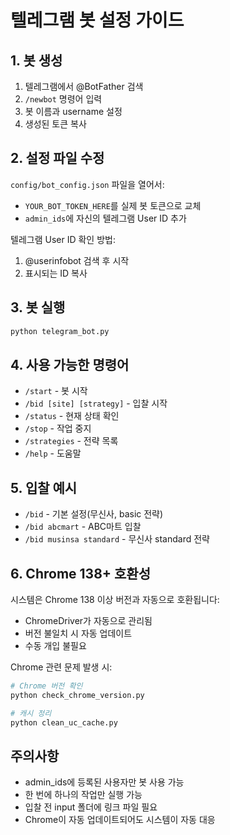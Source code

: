 # 텔레그램 봇 설정 가이드

## 1. 봇 생성
1. 텔레그램에서 @BotFather 검색
2. `/newbot` 명령어 입력
3. 봇 이름과 username 설정
4. 생성된 토큰 복사

## 2. 설정 파일 수정
`config/bot_config.json` 파일을 열어서:
- `YOUR_BOT_TOKEN_HERE`를 실제 봇 토큰으로 교체
- `admin_ids`에 자신의 텔레그램 User ID 추가

텔레그램 User ID 확인 방법:
1. @userinfobot 검색 후 시작
2. 표시되는 ID 복사

## 3. 봇 실행
```bash
python telegram_bot.py
```

## 4. 사용 가능한 명령어
- `/start` - 봇 시작
- `/bid [site] [strategy]` - 입찰 시작
- `/status` - 현재 상태 확인
- `/stop` - 작업 중지
- `/strategies` - 전략 목록
- `/help` - 도움말

## 5. 입찰 예시
- `/bid` - 기본 설정(무신사, basic 전략)
- `/bid abcmart` - ABC마트 입찰
- `/bid musinsa standard` - 무신사 standard 전략

## 6. Chrome 138+ 호환성
시스템은 Chrome 138 이상 버전과 자동으로 호환됩니다:
- ChromeDriver가 자동으로 관리됨
- 버전 불일치 시 자동 업데이트
- 수동 개입 불필요

Chrome 관련 문제 발생 시:
```bash
# Chrome 버전 확인
python check_chrome_version.py

# 캐시 정리
python clean_uc_cache.py
```

## 주의사항
- admin_ids에 등록된 사용자만 봇 사용 가능
- 한 번에 하나의 작업만 실행 가능
- 입찰 전 input 폴더에 링크 파일 필요
- Chrome이 자동 업데이트되어도 시스템이 자동 대응
